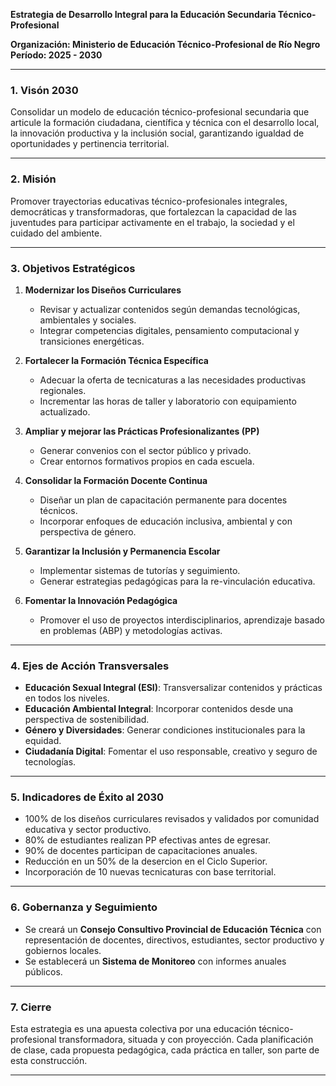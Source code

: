**Estrategia de Desarrollo Integral para la Educación Secundaria Técnico-Profesional**

**Organización: Ministerio de Educación Técnico-Profesional de Río Negro**
**Período: 2025 - 2030**

---

### **1. Visón 2030**

Consolidar un modelo de educación técnico-profesional secundaria que articule la formación ciudadana, científica y técnica con el desarrollo local, la innovación productiva y la inclusión social, garantizando igualdad de oportunidades y pertinencia territorial.

---

### **2. Misión**

Promover trayectorias educativas técnico-profesionales integrales, democráticas y transformadoras, que fortalezcan la capacidad de las juventudes para participar activamente en el trabajo, la sociedad y el cuidado del ambiente.

---

### **3. Objetivos Estratégicos**

1. **Modernizar los Diseños Curriculares**

   * Revisar y actualizar contenidos según demandas tecnológicas, ambientales y sociales.
   * Integrar competencias digitales, pensamiento computacional y transiciones energéticas.

2. **Fortalecer la Formación Técnica Específica**

   * Adecuar la oferta de tecnicaturas a las necesidades productivas regionales.
   * Incrementar las horas de taller y laboratorio con equipamiento actualizado.

3. **Ampliar y mejorar las Prácticas Profesionalizantes (PP)**

   * Generar convenios con el sector público y privado.
   * Crear entornos formativos propios en cada escuela.

4. **Consolidar la Formación Docente Continua**

   * Diseñar un plan de capacitación permanente para docentes técnicos.
   * Incorporar enfoques de educación inclusiva, ambiental y con perspectiva de género.

5. **Garantizar la Inclusión y Permanencia Escolar**

   * Implementar sistemas de tutorías y seguimiento.
   * Generar estrategias pedagógicas para la re-vinculación educativa.

6. **Fomentar la Innovación Pedagógica**

   * Promover el uso de proyectos interdisciplinarios, aprendizaje basado en problemas (ABP) y metodologías activas.

---

### **4. Ejes de Acción Transversales**

* **Educación Sexual Integral (ESI)**: Transversalizar contenidos y prácticas en todos los niveles.
* **Educación Ambiental Integral**: Incorporar contenidos desde una perspectiva de sostenibilidad.
* **Género y Diversidades**: Generar condiciones institucionales para la equidad.
* **Ciudadanía Digital**: Fomentar el uso responsable, creativo y seguro de tecnologías.

---

### **5. Indicadores de Éxito al 2030**

* 100% de los diseños curriculares revisados y validados por comunidad educativa y sector productivo.
* 80% de estudiantes realizan PP efectivas antes de egresar.
* 90% de docentes participan de capacitaciones anuales.
* Reducción en un 50% de la desercion en el Ciclo Superior.
* Incorporación de 10 nuevas tecnicaturas con base territorial.

---

### **6. Gobernanza y Seguimiento**

* Se creará un **Consejo Consultivo Provincial de Educación Técnica** con representación de docentes, directivos, estudiantes, sector productivo y gobiernos locales.
* Se establecerá un **Sistema de Monitoreo** con informes anuales públicos.

---

### **7. Cierre**

Esta estrategia es una apuesta colectiva por una educación técnico-profesional transformadora, situada y con proyección. Cada planificación de clase, cada propuesta pedagógica, cada práctica en taller, son parte de esta construcción.

---

